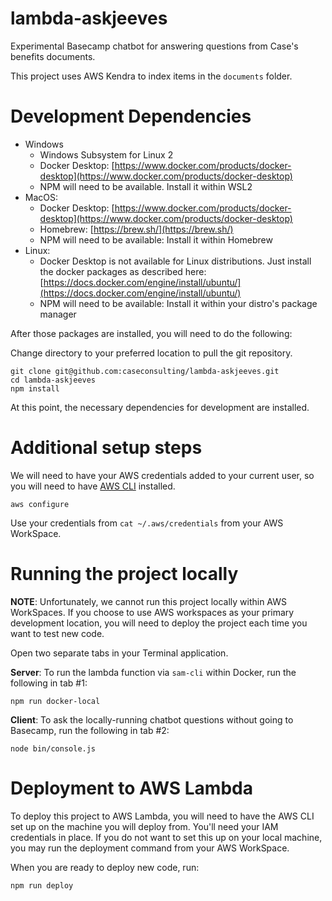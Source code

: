 # lambda-askjeeves
Experimental Basecamp chatbot for answering questions from Case's benefits documents.

This project uses AWS Kendra to index items in the `documents` folder. 

# Development Dependencies

* Windows
  - Windows Subsystem for Linux 2 
  - Docker Desktop: [https://www.docker.com/products/docker-desktop](https://www.docker.com/products/docker-desktop)
  - NPM will need to be available. Install it within WSL2
* MacOS: 
  - Docker Desktop: [https://www.docker.com/products/docker-desktop](https://www.docker.com/products/docker-desktop)
  - Homebrew: [https://brew.sh/](https://brew.sh/)
  - NPM will need to be available: Install it within Homebrew
* Linux: 
  - Docker Desktop is not available for Linux distributions. Just install the docker packages as described here: [https://docs.docker.com/engine/install/ubuntu/](https://docs.docker.com/engine/install/ubuntu/)
  - NPM will need to be available: Install it within your distro's package manager

After those packages are installed, you will need to do the following:

Change directory to your preferred location to pull the git repository. 
``` 
git clone git@github.com:caseconsulting/lambda-askjeeves.git
cd lambda-askjeeves
npm install
```

At this point, the necessary dependencies for development are installed. 

# Additional setup steps

We will need to have your AWS credentials added to your current user, so you will need to have [AWS CLI](https://docs.aws.amazon.com/cli/latest/userguide/install-cliv2-linux.html) installed. 

```
aws configure
```

Use your credentials from `cat ~/.aws/credentials` from your AWS WorkSpace.

# Running the project locally

**NOTE**: Unfortunately, we cannot run this project locally within AWS WorkSpaces. If you choose to use AWS workspaces as your primary development location, you will need to deploy the project each time you want to test new code. 

Open two separate tabs in your Terminal application. 

**Server**:  To run the lambda function via `sam-cli` within Docker, run the following in tab #1: 
```
npm run docker-local
```

**Client**: To ask the locally-running chatbot questions without going to Basecamp, run the following in tab #2: 
```
node bin/console.js
```

# Deployment to AWS Lambda

To deploy this project to AWS Lambda, you will need to have the AWS CLI set up on the machine you will deploy from. You'll need your IAM credentials in place. If you do not want to set this up on your local machine, you may run the deployment command from your AWS WorkSpace.

When you are ready to deploy new code, run:
```
npm run deploy
```
